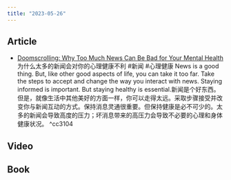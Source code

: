 ```yaml
---
title: "2023-05-26"
---
```

## Article
- [Doomscrolling: Why Too Much News Can Be Bad for Your Mental Health](https://www.goodrx.com/health-topic/mental-health/is-news-bad-for-your-mental-health)为什么太多的新闻会对你的心理健康不利 #新闻 #心理健康 News is a good thing. But, like other good aspects of life, you can take it too far. Take the steps to accept and change the way you interact with news. Staying informed is important. But staying healthy is essential.新闻是个好东西。但是，就像生活中其他美好的方面一样，你可以走得太远。采取步骤接受并改变你与新闻互动的方式。保持消息灵通很重要。但保持健康是必不可少的。太多的新闻会导致高度的压力；坏消息带来的高压力会导致不必要的心理和身体健康状况。 ^cc3104

## Video

## Book

